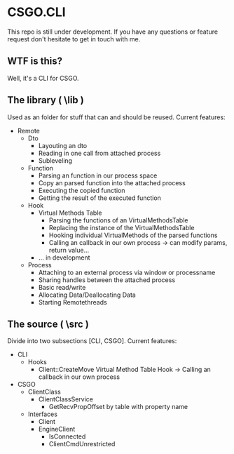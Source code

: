 CSGO.CLI
========

This repo is still under development. If you have any questions or feature request don't hesitate to get in touch with me.

WTF is this?
------------

Well, it's a CLI for CSGO.

The library ( \lib )
--------------------

Used as an folder for stuff that can and should be reused. Current features:

* Remote
	* Dto
		* Layouting an dto
		* Reading in one call from attached process
		* Subleveling
	* Function
		* Parsing an function in our process space
		* Copy an parsed function into the attached process
		* Executing the copied function
		* Getting the result of the executed function
	* Hook
		* Virtual Methods Table
			* Parsing the functions of an VirtualMethodsTable
			* Replacing the instance of the VirtualMethodsTable
			* Hooking individual VirtualMethods of the parsed functions
			* Calling an callback in our own process -> can modify params, return value...
		* ... in development
	* Process
		* Attaching to an external process via window or processname
		* Sharing handles between the attached process
		* Basic read/write
		* Allocating Data/Deallocating Data
		* Starting Remotethreads

The source ( \src )
----------------

Divide into two subsections [CLI, CSGO]. Current features:

* CLI
	* Hooks
		* Client::CreateMove Virtual Method Table Hook -> Calling an callback in our own process
* CSGO
	* ClientClass
		* ClientClassService
			* GetRecvPropOffset by table with property name
	* Interfaces
		* Client
		* EngineClient
			* IsConnected
			* ClientCmdUnrestricted